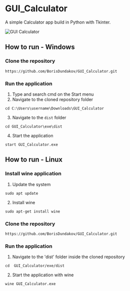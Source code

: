 # GUI_Calculator
A simple Calculator app build in Python with Tkinter.

![GUI Calculator](https://user-images.githubusercontent.com/71731579/137313104-f9265694-b2a2-4bfd-b5b4-edb1575cf34f.gif)



## How to run - Windows

### Clone the repository

```
https://github.com/BorisDundakov/GUI_Calculator.git
```

### Run the application

1. Type and search cmd on the Start menu
2. Navigate to the cloned repository folder

```
cd C:\Users\username\Downloads\GUI_Calculator
```
3. Navigate to the `dist` folder

```
cd GUI_Calculator\exe\dist
```

4. Start the application

```
start GUI_Calculator.exe
```


## How to run - Linux

### Install wine application

1. Update the system

```
sudo apt update
```

2. Install wine

```
sudo apt-get install wine
```

### Clone the repository

```
https://github.com/BorisDundakov/GUI_Calculator.git
```

### Run the application

1. Navigate to the 'dist' folder inside the cloned repository

```
cd  GUI_Calculator/exe/dist
```

2. Start the application with wine

```
wine GUI_Calculator.exe
```
